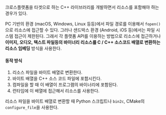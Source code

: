 
크로스플랫폼을 타겟으로 하는 C++ 라이브러리를 개발하면서 리소스를 포함해야 하는 경우가 있다.

PC 기반의 환경 (macOS, Windows, Linux 등등)에서 파일 경로를 이용해서 `fopen()` 으로 리소스에 접근할 수 있다. 그러나 샌드박스 환경 (Android, iOS 등)에서는 파일 시스템 접근이 제한된다. 그래서 각 플랫폼 API를 이용하는 방법으로 리소스에 접근하거나 **이미지, 오디오, 텍스트 파일등의 바이너리 리소스를 C / C++ 소스코드 배열로 변환하는 리소스 임베딩** 방식을 사용한다.


#### 동작 방식

1. 리소스 파일을 바이트 배열로 변환한다.
2. 바이트 배열을 C++ 소스 코드 파일에 포함시킨다.
3. 컴파일을 할 때 이 배열이 프로그램의 바이너리에 포함된다.
4. 런타임에 이 배열에 접근해서 리소스를 사용한다.


리소스 파일을 바이트 배열로 변환할 때 Python 스크립트나 `bin2c`, CMake의 `configure_file`을 사용한다.

